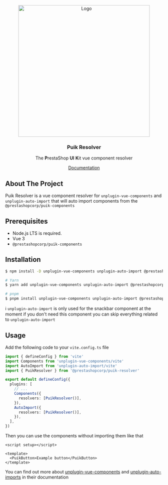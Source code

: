<div align="center">
  <a href="https://prestashop.com">
    <img src="https://prestashop.com/sites/default/files/email/logo_x2_rebrand.png" alt="Logo" width="420">
  </a>

<h3 align="center">Puik Resolver</h3>

  <p align="center">
    The <b>P</b>restaShop <b>UI</b> <b>K</b>it vue component resolver
  </p>
  <a href="https://uikit.prestashop.com/">Documentation</a>
</div>

## About The Project

Puik Resolver is a vue component resolver for `unplugin-vue-components` and `unplugin-auto-import` that will auto import components from the `@prestashopcorp/puik-components`

## Prerequisites

- Node.js LTS is required.
- Vue 3
- `@prestashopcorp/puik-components`

## Installation

```sh
$ npm install -D unplugin-vue-components unplugin-auto-import @prestashopcorp/puik-resolver

# Yarn
$ yarn add unplugin-vue-components unplugin-auto-import @prestashopcorp/puik-resolver -D

# pnpm
$ pnpm install unplugin-vue-components unplugin-auto-import @prestashopcorp/puik-resolver -D
```

ℹ️ `unplugin-auto-import` is only used for the snackbar component at the moment if you don't need this component you can skip everything related to `unplugin-auto-import`

## Usage

Add the following code to your `vite.config.ts` file

```typescript
import { defineConfig } from 'vite'
import Components from 'unplugin-vue-components/vite'
import AutoImport from 'unplugin-auto-import/vite'
import { PuikResolver } from '@prestashopcorp/puik-resolver'

export default defineConfig({
  plugins: [
    // ...
    Components({
      resolvers: [PuikResolver()],
    }),
    AutoImport({
      resolvers: [PuikResolver()],
    }),
  ],
})
```

Then you can use the components without importing them like that

```vue
<script setup></script>

<template>
  <PuikButton>Example button</PuikButton>
</template>
```

You can find out more about [unplugin-vue-components](https://github.com/unplugin/unplugin-vue-components#readme) and [unplugin-auto-imports](https://github.com/unplugin/unplugin-auto-import#readme) in their documentation
